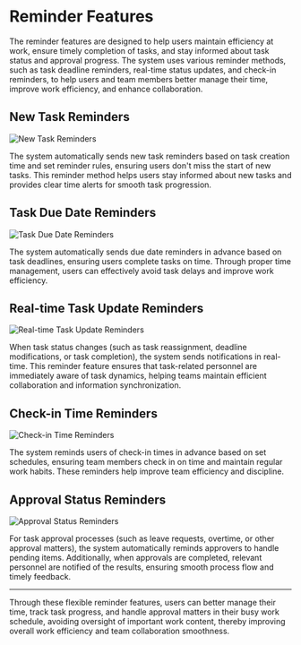 # Reminder Features

The reminder features are designed to help users maintain efficiency at work, ensure timely completion of tasks, and stay informed about task status and approval progress. The system uses various reminder methods, such as task deadline reminders, real-time status updates, and check-in reminders, to help users and team members better manage their time, improve work efficiency, and enhance collaboration.

## New Task Reminders
![New Task Reminders](/images/en/remind_1.png)

The system automatically sends new task reminders based on task creation time and set reminder rules, ensuring users don't miss the start of new tasks. This reminder method helps users stay informed about new tasks and provides clear time alerts for smooth task progression.

## Task Due Date Reminders
![Task Due Date Reminders](/images/en/remind_2.png)

The system automatically sends due date reminders in advance based on task deadlines, ensuring users complete tasks on time. Through proper time management, users can effectively avoid task delays and improve work efficiency.

## Real-time Task Update Reminders
![Real-time Task Update Reminders](/images/en/remind_3.png)

When task status changes (such as task reassignment, deadline modifications, or task completion), the system sends notifications in real-time. This reminder feature ensures that task-related personnel are immediately aware of task dynamics, helping teams maintain efficient collaboration and information synchronization.

## Check-in Time Reminders
![Check-in Time Reminders](/images/en/remind_4.png)

The system reminds users of check-in times in advance based on set schedules, ensuring team members check in on time and maintain regular work habits. These reminders help improve team efficiency and discipline.

## Approval Status Reminders
![Approval Status Reminders](/images/en/remind_5.png)

For task approval processes (such as leave requests, overtime, or other approval matters), the system automatically reminds approvers to handle pending items. Additionally, when approvals are completed, relevant personnel are notified of the results, ensuring smooth process flow and timely feedback.

---

Through these flexible reminder features, users can better manage their time, track task progress, and handle approval matters in their busy work schedule, avoiding oversight of important work content, thereby improving overall work efficiency and team collaboration smoothness.